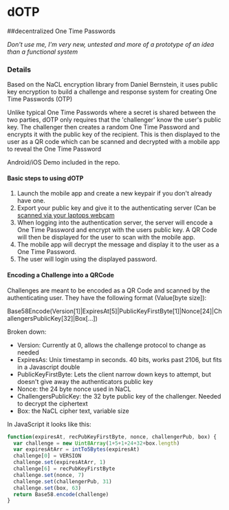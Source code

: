 # dOTP
##decentralized One Time Passwords

_Don't use me, I'm very new, untested and more of a prototype of an idea than a functional system_

### Details

Based on the NaCL encryption library from Daniel Bernstein, it uses public key encryption to build a challenge and response system for creating One Time Passwords (OTP)

Unlike typical One Time Passwords where a secret is shared between the two parties, dOTP only requires that the 'challenger' know the user's public key. The challenger then creates a random One Time Password and encrypts it with the public key of the recipient. This is then displayed to the user as a QR code which can be scanned and decrypted with a mobile app to reveal the One Time Password

Android/iOS Demo included in the repo.

#### Basic steps to using dOTP

1. Launch the mobile app and create a new keypair if you don't already have one.
2. Export your public key and give it to the authenticating server (Can be [scanned via your laptops webcam](https://mdp.github.io/dotp/scan)
3. When logging into the authentication server, the server will encode a One Time Password and encrypt with the users public key. A QR Code will then be displayed for the user to scan with the mobile app.
4. The mobile app will decrypt the message and display it to the user as a One Time Password.
5. The user will login using the displayed password.

#### Encoding a Challenge into a QRCode

Challenges are meant to be encoded as a QR Code and scanned by the authenticating user. They have the following format (Value[byte size]):

Base58Encode(Version[1]|ExpiresAt[5]|PublicKeyFirstByte[1]|Nonce[24]|ChallengersPublicKey[32]|Box[...])

Broken down:

- Version: Currently at 0, allows the challenge protocol to change as needed
- ExpiresAs: Unix timestamp in seconds. 40 bits, works past 2106, but fits in a Javascript double
- PublicKeyFirstByte: Lets the client narrow down keys to attempt, but doesn't give away the authenticators public key
- Nonce: the 24 byte nonce used in NaCL
- ChallengersPublicKey: the 32 byte public key of the challenger. Needed to decrypt the ciphertext
- Box: the NaCL cipher text, variable size

In JavaScript it looks like this:

```javascript
function(expiresAt, recPubKeyFirstByte, nonce, challengerPub, box) {
  var challenge = new Uint8Array(1+5+1+24+32+box.length)
  var expiresAtArr = intTo5Bytes(expiresAt)
  challenge[0] = VERSION
  challenge.set(expiresAtArr, 1)
  challenge[6] = recPubKeyFirstByte
  challenge.set(nonce, 7)
  challenge.set(challengerPub, 31)
  challenge.set(box, 63)
  return Base58.encode(challenge)
}
```
